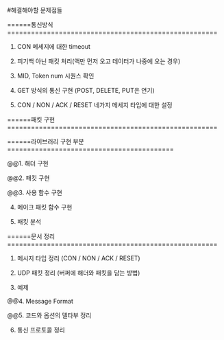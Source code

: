 #해결해야할 문제점들

======통신방식=====================================================

1. CON 메세지에 대한 timeout

2. 피기백 아닌 패킷 처리(액만 먼저 오고 데이터가 나중에 오는 경우)

3. MID, Token num 시퀀스 확인

4. GET 방식의 통신 구현 (POST, DELETE, PUT은 연기)

5. CON / NON / ACK / RESET 네가지 메세지 타입에 대한 설정

======패킷 구현=====================================================

======라이브러리 구현 부분==========================================

@@1. 해더 구현

@@2. 패킷 구현

@@3. 사용 함수 구현

4. 메이크 패킷 함수 구현

5. 패킷 분석

======문서 정리=====================================================

1. 메시지 타입 정리 (CON / NON / ACK / RESET)

2. UDP 패킷 정리 (버퍼에 해더와 패킷을 담는 방법)

3. 예제

@@4. Message Format

@@5. 코드와 옵션의 델타부 정리

 6. 통신 프로토콜 정리
